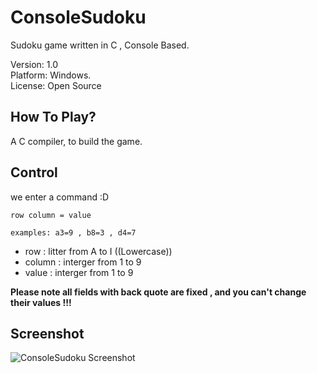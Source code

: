 # ConsoleSudoku
Sudoku game written in C , Console Based.

Version: 1.0 <br>
Platform: Windows. <br>
License: Open Source <br>

## How To Play?
A C compiler, to build the game.

## Control
we enter a command :D

```
row column = value

examples: a3=9 , b8=3 , d4=7
```

* row : litter from A to I ((Lowercase))
* column : interger from 1 to 9
* value : interger from 1 to 9

**Please note all fields with back quote are fixed , and you can't change their values !!!**

## Screenshot
![ConsoleSudoku Screenshot](https://i.imgur.com/gbfnQvm.jpg)
